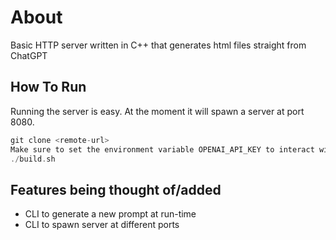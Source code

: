 # About
Basic HTTP server written in C++ that generates html files straight from ChatGPT

## How To Run
Running the server is easy. At the moment it will spawn a server at port 8080. 

```c++
git clone <remote-url>
Make sure to set the environment variable OPENAI_API_KEY to interact with the API.
./build.sh
```
## Features being thought of/added
+ CLI to generate a new prompt at run-time
+ CLI to spawn server at different ports

